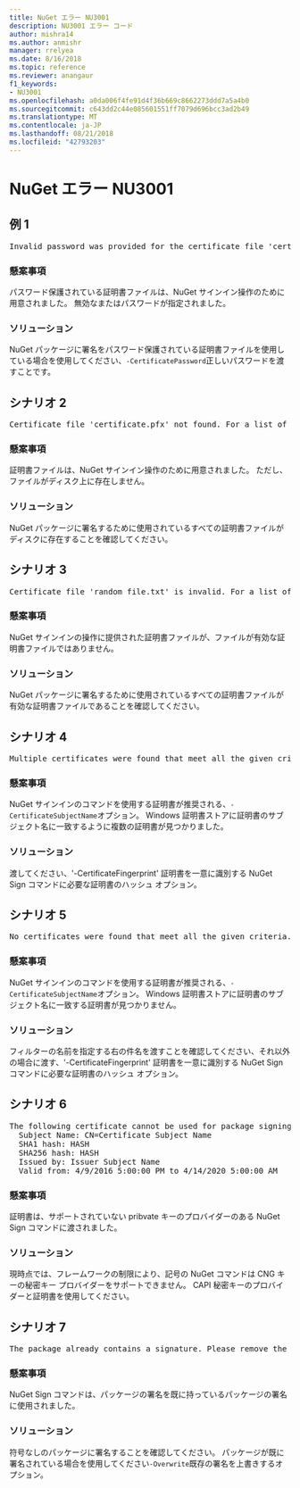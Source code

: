 ```yaml
---
title: NuGet エラー NU3001
description: NU3001 エラー コード
author: mishra14
ms.author: anmishr
manager: rrelyea
ms.date: 8/16/2018
ms.topic: reference
ms.reviewer: anangaur
f1_keywords:
- NU3001
ms.openlocfilehash: a0da006f4fe91d4f36b669c8662273ddd7a5a4b0
ms.sourcegitcommit: c643dd2c44e085601551ff7079d696bcc3ad2b49
ms.translationtype: MT
ms.contentlocale: ja-JP
ms.lasthandoff: 08/21/2018
ms.locfileid: "42793203"
---
```

# <a name="nuget-error-nu3001"></a>NuGet エラー NU3001

## <a name="scenario-1"></a>例 1

<pre>Invalid password was provided for the certificate file 'certificate.pfx'. Please provide a valid password using the '-CertificatePassword' option.</pre>

### <a name="issue"></a>懸案事項

パスワード保護されている証明書ファイルは、NuGet サインイン操作のために用意されました。 無効なまたはパスワードが指定されました。


### <a name="solution"></a>ソリューション

NuGet パッケージに署名をパスワード保護されている証明書ファイルを使用している場合を使用してください、`-CertificatePassword`正しいパスワードを渡すことです。



## <a name="scenario-2"></a>シナリオ 2

<pre>Certificate file 'certificate.pfx' not found. For a list of accepted ways to provide a certificate, please visit https://docs.nuget.org/docs/reference/command-line-reference.</pre>

### <a name="issue"></a>懸案事項

証明書ファイルは、NuGet サインイン操作のために用意されました。 ただし、ファイルがディスク上に存在しません。


### <a name="solution"></a>ソリューション

NuGet パッケージに署名するために使用されているすべての証明書ファイルがディスクに存在することを確認してください。



## <a name="scenario-3"></a>シナリオ 3

<pre>Certificate file 'random_file.txt' is invalid. For a list of accepted ways to provide a certificate, please visit https://docs.nuget.org/docs/reference/command-line-reference.</pre>

### <a name="issue"></a>懸案事項

NuGet サインインの操作に提供された証明書ファイルが、ファイルが有効な証明書ファイルではありません。


### <a name="solution"></a>ソリューション

NuGet パッケージに署名するために使用されているすべての証明書ファイルが有効な証明書ファイルであることを確認してください。



## <a name="scenario-4"></a>シナリオ 4

<pre>Multiple certificates were found that meet all the given criteria. Use the '-CertificateFingerprint' option with the hash of the desired certificate.</pre>

### <a name="issue"></a>懸案事項

NuGet サインインのコマンドを使用する証明書が推奨される、`-CertificateSubjectName`オプション。 Windows 証明書ストアに証明書のサブジェクト名に一致するように複数の証明書が見つかりました。


### <a name="solution"></a>ソリューション

渡してください、'-CertificateFingerprint' 証明書を一意に識別する NuGet Sign コマンドに必要な証明書のハッシュ オプション。



## <a name="scenario-5"></a>シナリオ 5

<pre>No certificates were found that meet all the given criteria. For a list of accepted ways to provide a certificate, please visit https://docs.nuget.org/docs/reference/command-line-reference.</pre>

### <a name="issue"></a>懸案事項

NuGet サインインのコマンドを使用する証明書が推奨される、`-CertificateSubjectName`オプション。 Windows 証明書ストアに証明書のサブジェクト名に一致する証明書が見つかりません。


### <a name="solution"></a>ソリューション

フィルターの名前を指定する右の件名を渡すことを確認してください、それ以外の場合に渡す、'-CertificateFingerprint' 証明書を一意に識別する NuGet Sign コマンドに必要な証明書のハッシュ オプション。



## <a name="scenario-6"></a>シナリオ 6

<pre>The following certificate cannot be used for package signing as the private key provider is unsupported:
  Subject Name: CN=Certificate Subject Name
  SHA1 hash: HASH
  SHA256 hash: HASH
  Issued by: Issuer Subject Name
  Valid from: 4/9/2016 5:00:00 PM to 4/14/2020 5:00:00 AM</pre>

### <a name="issue"></a>懸案事項

証明書は、サポートされていない pribvate キーのプロバイダーのある NuGet Sign コマンドに渡されました。 


### <a name="solution"></a>ソリューション

現時点では、フレームワークの制限により、記号の NuGet コマンドは CNG キーの秘密キー プロバイダーをサポートできません。 CAPI 秘密キーのプロバイダーと証明書を使用してください。



## <a name="scenario-7"></a>シナリオ 7

<pre>The package already contains a signature. Please remove the existing signature before adding a new signature.</pre>

### <a name="issue"></a>懸案事項

NuGet Sign コマンドは、パッケージの署名を既に持っているパッケージの署名に使用されました。


### <a name="solution"></a>ソリューション

符号なしのパッケージに署名することを確認してください。 パッケージが既に署名されている場合を使用してください`-Overwrite`既存の署名を上書きするオプション。


